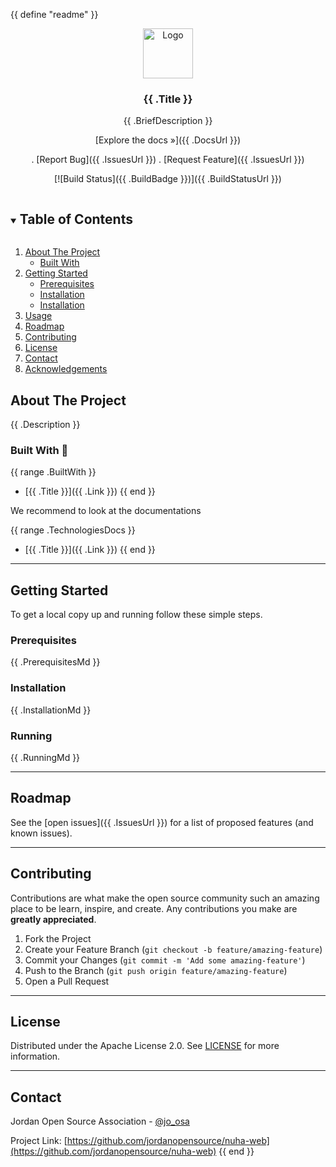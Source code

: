 {{ define "readme" }}

<!-- PROJECT LOGO -->
<div align="center">
<a href="https://github.com/jordanopensource/nuha-web">
  <img src=".github/images/logo.svg" alt="Logo" width="80" height="80">
</a>

### {{ .Title }}

{{ .BriefDescription }}

[Explore the docs »]({{ .DocsUrl }})

.
[Report Bug]({{ .IssuesUrl }})
.
[Request Feature]({{ .IssuesUrl }})

[![Build Status]({{ .BuildBadge }})]({{ .BuildStatusUrl }})

</div>

<!-- TABLE OF CONTENTS -->
<details open="open">
  <summary><h2 style="display: inline-block">Table of Contents</h2></summary>
  <ol>
    <li>
      <a href="#about-the-project">About The Project</a>
      <ul>
        <li><a href="#built-with">Built With</a></li>
      </ul>
    </li>
    <li>
      <a href="#getting-started">Getting Started</a>
      <ul>
        <li><a href="#prerequisites">Prerequisites</a></li>
        <li><a href="#installation">Installation</a></li>
        <li><a href="#running">Installation</a></li>
      </ul>
    </li>
    <li><a href="#usage">Usage</a></li>
    <li><a href="#roadmap">Roadmap</a></li>
    <li><a href="#contributing">Contributing</a></li>
    <li><a href="#license">License</a></li>
    <li><a href="#contact">Contact</a></li>
    <li><a href="#acknowledgements">Acknowledgements</a></li>
  </ol>
</details>

<!-- ABOUT THE PROJECT -->

## About The Project

{{ .Description }}

### Built With 🤖

{{ range .BuiltWith }}

- [{{ .Title }}]({{ .Link }})
  {{ end }}

We recommend to look at the documentations

{{ range .TechnologiesDocs }}

- [{{ .Title }}]({{ .Link }})
  {{ end }}

---

<!-- GETTING STARTED -->

## Getting Started

To get a local copy up and running follow these simple steps.

### Prerequisites

{{ .PrerequisitesMd }}

### Installation

{{ .InstallationMd }}

### Running

{{ .RunningMd }}

---

<!-- ROADMAP -->

## Roadmap

See the [open issues]({{ .IssuesUrl }}) for a list of proposed features (and known issues).

---

<!-- CONTRIBUTING -->

## Contributing

Contributions are what make the open source community such an amazing place to be learn, inspire, and create. Any contributions you make are **greatly appreciated**.

1. Fork the Project
2. Create your Feature Branch (`git checkout -b feature/amazing-feature`)
3. Commit your Changes (`git commit -m 'Add some amazing-feature'`)
4. Push to the Branch (`git push origin feature/amazing-feature`)
5. Open a Pull Request

---

<!-- LICENSE -->

## License

Distributed under the Apache License 2.0. See [LICENSE](LICENSE) for more information.

---

<!-- CONTACT -->

## Contact

Jordan Open Source Association - [@jo_osa](https://twitter.com/@jo_osa)

Project Link: [https://github.com/jordanopensource/nuha-web](https://github.com/jordanopensource/nuha-web)
{{ end }}
